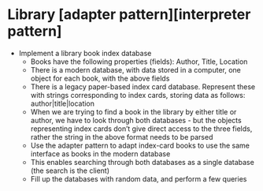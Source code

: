 # Library [adapter pattern][interpreter pattern]
- Implement a library book index database
  - Books have the following properties (fields): Author, Title, Location
  -  There is a modern database, with data stored in a computer, one
object for each book, with the above fields
  -  There is a legacy paper-based index card database. Represent these
with strings corresponding to index cards, storing data as follows:
author|title|location
  -  When we are trying to find a book in the library by either title or
author, we have to look through both databases - but the objects
representing index cards don’t give direct access to the three fields,
rather the string in the above format needs to be parsed
  -  Use the adapter pattern to adapt index-card books to use the same
interface as books in the modern database
  -  This enables searching through both databases as a single database (the
search is the client)
  -  Fill up the databases with random data, and perform a few queries
